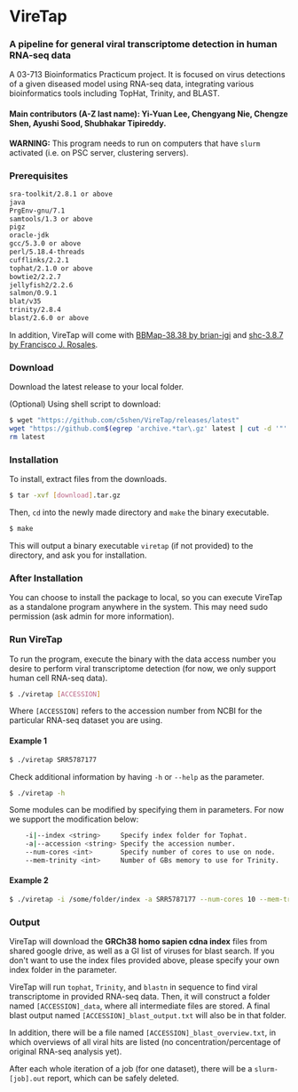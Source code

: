 # VireTap
### A pipeline for general viral transcriptome detection in human RNA-seq data
A 03-713 Bioinformatics Practicum project. It is focused on virus detections of a given diseased model using RNA-seq data, integrating various bioinformatics tools including TopHat, Trinity, and BLAST.

#### Main contributors (A-Z last name): Yi-Yuan Lee, Chengyang Nie, Chengze Shen, Ayushi Sood, Shubhakar Tipireddy.

**WARNING:** This program needs to run on computers that have `slurm` activated (i.e. on PSC server, clustering servers).

### Prerequisites
```bash
sra-toolkit/2.8.1 or above
java
PrgEnv-gnu/7.1
samtools/1.3 or above
pigz
oracle-jdk
gcc/5.3.0 or above
perl/5.18.4-threads
cufflinks/2.2.1
tophat/2.1.0 or above
bowtie2/2.2.7
jellyfish2/2.2.6
salmon/0.9.1
blat/v35
trinity/2.8.4
blast/2.6.0 or above
```
In addition, VireTap will come with [BBMap-38.38 by brian-jgi](https://sourceforge.net/projects/bbmap/) and [shc-3.8.7 by Francisco J. Rosales](http://www.datsi.fi.upm.es/~frosal/).

### Download
Download the latest release to your local folder.

(Optional) Using shell script to download:
```bash
$ wget "https://github.com/c5shen/VireTap/releases/latest"
wget "https://github.com$(egrep 'archive.*tar\.gz' latest | cut -d '"' -f 2)"
rm latest
```

### Installation
To install, extract files from the downloads.
```bash
$ tar -xvf [download].tar.gz
```
Then, `cd` into the newly made directory and `make` the binary executable.
```bash
$ make
```
This will output a binary executable `viretap` (if not provided) to the directory, and ask you for installation.

### After Installation
You can choose to install the package to local, so you can execute VireTap as a standalone program anywhere in the system. This may need sudo permission (ask admin for more information).

### Run VireTap
To run the program, execute the binary with the data access number you desire to perform viral transcriptome detection (for now, we only support human cell RNA-seq data).
```bash
$ ./viretap [ACCESSION]
```
Where `[ACCESSION]` refers to the accession number from NCBI for the particular RNA-seq dataset you are using.
#### Example 1
```bash
$ ./viretap SRR5787177
```
Check additional information by having `-h` or `--help` as the parameter.
```bash
$ ./viretap -h
```
Some modules can be modified by specifying them in parameters. For now we support the modification below:
```bash
    -i|--index <string>     Specify index folder for Tophat.
    -a|--accession <string> Specify the accession number.
    --num-cores <int>       Specify number of cores to use on node.
    --mem-trinity <int>     Number of GBs memory to use for Trinity.
```
#### Example 2
```bash
$ ./viretap -i /some/folder/index -a SRR5787177 --num-cores 10 --mem-trinity 80
```

### Output
VireTap will download the **GRCh38 homo sapien cdna index** files from shared google drive, as well as a GI list of viruses for blast search. If you don't want to use the index files provided above, please specify your own index folder in the parameter.

VireTap will run `tophat`, `Trinity`, and `blastn` in sequence to find viral transcriptome in provided RNA-seq data. Then, it will construct a folder named `[ACCESSION]_data`, where all intermediate files are stored. A final blast output named `[ACCESSION]_blast_output.txt` will also be in that folder.

In addition, there will be a file named `[ACCESSION]_blast_overview.txt`, in which overviews of all viral hits are listed (no concentration/percentage of original RNA-seq analysis yet).

After each whole iteration of a job (for one dataset), there will be a `slurm-[job].out` report, which can be safely deleted.
